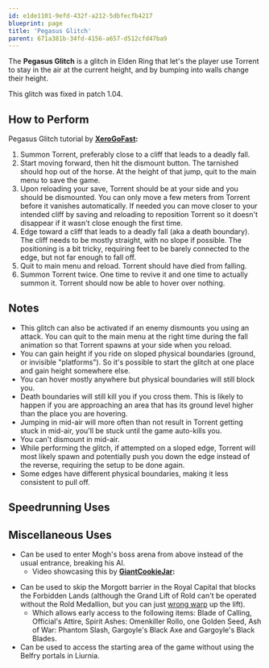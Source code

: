 ```yaml
---
id: e1de1101-9efd-432f-a212-5dbfecfb4217
blueprint: page
title: 'Pegasus Glitch'
parent: 671a381b-34fd-4156-a657-d512cfd47ba9
---
```

The **Pegasus Glitch** is a glitch in Elden Ring that let's the player use Torrent to stay in the air at the current height, and by bumping into walls change their height.

This glitch was fixed in patch 1.04.

## How to Perform

Pegasus Glitch tutorial by **[XeroGoFast](//www.youtube.com/user/xeroxthemachine/videos):**

1. Summon Torrent, preferably close to a cliff that leads to a deadly fall.
2. Start moving forward, then hit the dismount button. The tarnished should hop out of the horse. At the height of that jump, quit to the main menu to save the game.
3. Upon reloading your save, Torrent should be at your side and you should be dismounted. You can only move a few meters from Torrent before it vanishes automatically. If needed you can move closer to your intended cliff by saving and reloading to reposition Torrent so it doesn't disappear if it wasn't close enough the first time.
4. Edge toward a cliff that leads to a deadly fall (aka a death boundary). The cliff needs to be mostly straight, with no slope if possible. The positioning is a bit tricky, requiring feet to be barely connected to the edge, but not far enough to fall off.
5. Quit to main menu and reload. Torrent should have died from falling.
6. Summon Torrent twice. One time to revive it and one time to actually summon it. Torrent should now be able to hover over nothing.

## Notes

- This glitch can also be activated if an enemy dismounts you using an attack. You can quit to the main menu at the right time during the fall animation so that Torrent spawns at your side when you reload.
- You can gain height if you ride on sloped physical boundaries (ground, or invisible "platforms"). So it's possible to start the glitch at one place and gain height somewhere else.
- You can hover mostly anywhere but physical boundaries will still block you.
- Death boundaries will still kill you if you cross them. This is likely to happen if you are approaching an area that has its ground level higher than the place you are hovering.
- Jumping in mid-air will more often than not result in Torrent getting stuck in mid-air, you'll be stuck until the game auto-kills you.
- You can't dismount in mid-air.
- While performing the glitch, if attempted on a sloped edge, Torrent will most likely spawn and potentially push you down the edge instead of the reverse, requiring the setup to be done again.
- Some edges have different physical boundaries, making it less consistent to pull off.

## Speedrunning Uses

## Miscellaneous Uses

- Can be used to enter Mogh's boss arena from above instead of the usual entrance, breaking his AI.
  - Video showcasing this by **[GiantCookieJar](//www.youtube.com/channel/UCJ3sL2bDfLh8rt-BNIgvdrA):**

* Can be used to skip the Morgott barrier in the Royal Capital that blocks the Forbidden Lands (although the Grand Lift of Rold can't be operated without the Rold Medallion, but you can just [wrong warp](/eldenring/wrong-warp) up the lift).
  - Which allows early access to the following items: Blade of Calling, Official's Attire, Spirit Ashes: Omenkiller Rollo, one Golden Seed, Ash of War: Phantom Slash, Gargoyle's Black Axe and Gargoyle's Black Blades.
* Can be used to access the starting area of the game without using the Belfry portals in Liurnia.
